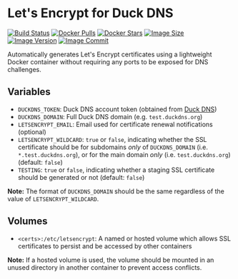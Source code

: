 # Let's Encrypt for Duck DNS

[![Build Status](https://github.com/silentdigit/docker-letsencrypt/workflows/docker%20build/badge.svg)](https://github.com/silentdigit/docker-letsencrypt)
[![Docker Pulls](https://img.shields.io/docker/pulls/silentdigit/letsencrypt)](https://hub.docker.com/repository/docker/silentdigit/letsencrypt)
[![Docker Stars](https://img.shields.io/docker/stars/silentdigit/letsencrypt)](https://hub.docker.com/repository/docker/silentdigit/letsencrypt)
[![Image Size](https://images.microbadger.com/badges/image/silentdigit/letsencrypt.svg)](https://hub.docker.com/repository/docker/silentdigit/letsencrypt)
[![Image Version](https://images.microbadger.com/badges/version/silentdigit/letsencrypt.svg)](https://hub.docker.com/repository/docker/silentdigit/letsencrypt)
[![Image Commit](https://images.microbadger.com/badges/commit/silentdigit/letsencrypt.svg)](https://github.com/silentdigit/docker-letsencrypt)

Automatically generates Let's Encrypt certificates using a lightweight Docker container without requiring any ports to be exposed for DNS challenges.

## Variables

* `DUCKDNS_TOKEN`: Duck DNS account token (obtained from [Duck DNS](https://www.duckdns.org))
* `DUCKDNS_DOMAIN`: Full Duck DNS domain (e.g. `test.duckdns.org`)
* `LETSENCRYPT_EMAIL`: Email used for certificate renewal notifications (optional)
* `LETSENCRYPT_WILDCARD`: `true` or `false`, indicating whether the SSL certificate should be for subdomains *only* of `DUCKDNS_DOMAIN` (i.e. `*.test.duckdns.org`), or for the main domain *only* (i.e. `test.duckdns.org`) (default: `false`)
* `TESTING`: `true` or `false`, indicating whether a staging SSL certificate should be generated or not (default: `false`)

**Note:** The format of `DUCKDNS_DOMAIN` should be the same regardless of the value of `LETSENCRYPT_WILDCARD`.

## Volumes

* `<certs>:/etc/letsencrypt`: A named or hosted volume which allows SSL certificates to persist and be accessed by other containers

**Note:** If a hosted volume is used, the volume should be mounted in an unused directory in another container to prevent access conflicts.
